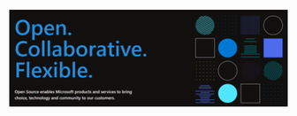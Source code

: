 ![Open Source at Microsoft](https://github.com/microsoft/.github/blob/main/images/open-at-microsoft.png) 
